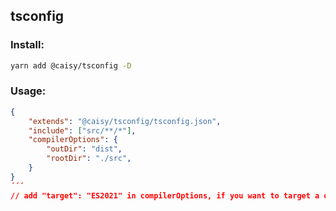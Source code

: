 ## tsconfig
### Install:

```bash
yarn add @caisy/tsconfig -D
```

### Usage:
```json
{
	"extends": "@caisy/tsconfig/tsconfig.json",
	"include": ["src/**/*"],
	"compilerOptions": {
		"outDir": "dist",
		"rootDir": "./src",
	}
}
´´´
// add "target": "ES2021" in compilerOptions, if you want to target a different ES version
